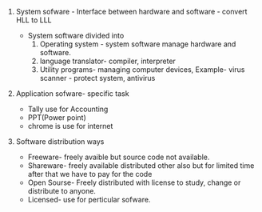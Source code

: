 1. System sofware
		- Interface between hardware and software
		- convert HLL to LLL

	* System software divided into
		1. Operating system - system software manage hardware and software.
		2. language translator- compiler, interpreter
		3. Utility programs- managing computer devices, 
			Example- virus scanner - protect system, antivirus
	
2. Application sofware- specific task
	* Tally use for Accounting
	* PPT(Power point)
	* chrome is use for internet
3. Software distribution ways
	* Freeware- freely avaible but source code not available. 
	* Shareware- freely available distributed other also but for  limited time after that we have to pay for the code
	* Open Sourse- Freely distributed with license to study, change or distribute to anyone.
	* Licensed- use for perticular sofware.

	
